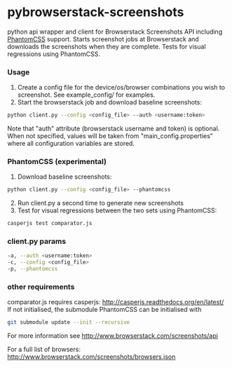 pybrowserstack-screenshots
==========================

python api wrapper and client for Browserstack Screenshots API including [PhantomCSS](https://github.com/huddle/phantomCSS) support.
Starts screenshot jobs at Browserstack and downloads the screenshots when they are complete.
Tests for visual regressions using PhantomCSS.

### Usage

1. Create a config file for the device/os/browser combinations you wish to screenshot. See example_config/ for examples.
2. Start the browserstack job and download baseline screenshots:
```bash
python client.py --config <config_file> --auth <username:token>
```

Note that "auth" attribute (browserstack username and token) is optional. When not specified, values will be taken from "main_config.properties" where all configuration variables are stored.

### PhantomCSS (experimental)
1. Download baseline screenshots:
```bash
python client.py --config <config_file> --phantomcss
```
2. Run client.py a second time to generate new screenshots
3. Test for visual regressions between the two sets using PhantomCSS: 
```bash
casperjs test comparator.js
```

### client.py params
```bash
-a, --auth <username:token>
-c, --config <config_file>
-p, --phantomcss
```

### other requirements
comparator.js requires casperjs: http://casperjs.readthedocs.org/en/latest/
If not initialised, the submodule PhantomCSS can be initialised with 
```bash
git submodule update --init --recursive
```

For more information see http://www.browserstack.com/screenshots/api

For a full list of browsers: http://www.browserstack.com/screenshots/browsers.json
